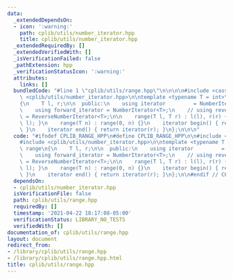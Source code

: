 ```yaml
---
data:
  _extendedDependsOn:
  - icon: ':warning:'
    path: cplib/utils/number_iterator.hpp
    title: cplib/utils/number_iterator.hpp
  _extendedRequiredBy: []
  _extendedVerifiedWith: []
  _isVerificationFailed: false
  _pathExtension: hpp
  _verificationStatusIcon: ':warning:'
  attributes:
    links: []
  bundledCode: "#line 1 \"cplib/utils/range.hpp\"\n\n\n\n#include <cassert>\n#include\
    \ <cplib/utils/number_iterator.hpp>\n\ntemplate <typename T = int>\nclass range\n\
    {\n    T l, r;\n\n  public:\n    using iterator         = NumberIterator<T>;\n\
    \    using forward_iterator = NumberIterator<T>;\n    // using reverse_iterator\
    \ = ReverseNumberIterator<T>;\n\n    range(T l, T r) : l(l), r(r) { assert(r >=\
    \ l); }\n    range(T n) : range(0, n) {}\n    iterator begin() { return iterator(l);\
    \ }\n    iterator end() { return iterator(r); }\n};\n\n\n"
  code: "#ifndef CPLIB_RANGE_HPP\n#define CPLIB_RANGE_HPP\n\n#include <cassert>\n\
    #include <cplib/utils/number_iterator.hpp>\n\ntemplate <typename T = int>\nclass\
    \ range\n{\n    T l, r;\n\n  public:\n    using iterator         = NumberIterator<T>;\n\
    \    using forward_iterator = NumberIterator<T>;\n    // using reverse_iterator\
    \ = ReverseNumberIterator<T>;\n\n    range(T l, T r) : l(l), r(r) { assert(r >=\
    \ l); }\n    range(T n) : range(0, n) {}\n    iterator begin() { return iterator(l);\
    \ }\n    iterator end() { return iterator(r); }\n};\n\n#endif // CPLIB_RANGE_HPP\n"
  dependsOn:
  - cplib/utils/number_iterator.hpp
  isVerificationFile: false
  path: cplib/utils/range.hpp
  requiredBy: []
  timestamp: '2021-04-22 18:17:08-05:00'
  verificationStatus: LIBRARY_NO_TESTS
  verifiedWith: []
documentation_of: cplib/utils/range.hpp
layout: document
redirect_from:
- /library/cplib/utils/range.hpp
- /library/cplib/utils/range.hpp.html
title: cplib/utils/range.hpp
---
```

